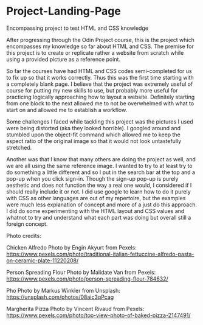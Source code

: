 # Project-Landing-Page
Encompassing project to test HTML and CSS knowledge

After progressing through the Odin Project course, this is the project which encompasses my knowledge so far about HTML and CSS. The premise for this project is to create or replicate rather a website from scratch while using a provided picture as a reference point. 

So far the courses have had HTML and CSS codes semi-completed for us to fix up so that it works correctly. Thus this was the first time starting with a completely blank page. I believe that the project was extremely useful of course for putting my new skills to use, but probably more useful for practicing logically approaching how to layout a website. Definitely starting from one block to the next allowed me to not be overwhelmed with what to start on and allowed me to establish a workflow.

Some challenges I faced while tackling this project was the pictures I used were being distorted (aka they looked horrible). I googled around and stumbled upon the object-fit command which allowed me to keep the aspect ratio of the original image so that it would not look untastefully stretched. 

Another was that I know that many others are doing the project as well, and we are all using the same reference image. I wanted to try to at least try to do something a little different and so I put in the search bar at the top and a pop-up when you click sign-in. Though the sign-up pop-up is purely aesthetic and does not function the way a real one would, I considered if I should really include it or not. I did use google to learn how to do it purely with CSS as other languages are out of my repertoire, but the examples were much less explanation of concept and more of a just do this approach. I did do some experimenting with the HTML layout and CSS values and whatnot to try and understand what each part was doing but overall still a foreign concept.



Photo credits:

Chicken Alfredo Photo by Engin Akyurt from Pexels: https://www.pexels.com/photo/traditional-italian-fettuccine-alfredo-pasta-on-ceramic-plate-11220208/

Person Spreading Flour Photo by Malidate Van from Pexels: https://www.pexels.com/photo/person-spreading-flour-784632/

Pho Photo by Markus Winkler from Unsplash: https://unsplash.com/photos/08aic3qPcag

Margherita Pizza Photo by Vincent Rivaud from Pexels: https://www.pexels.com/photo/top-view-photo-of-baked-pizza-2147491/